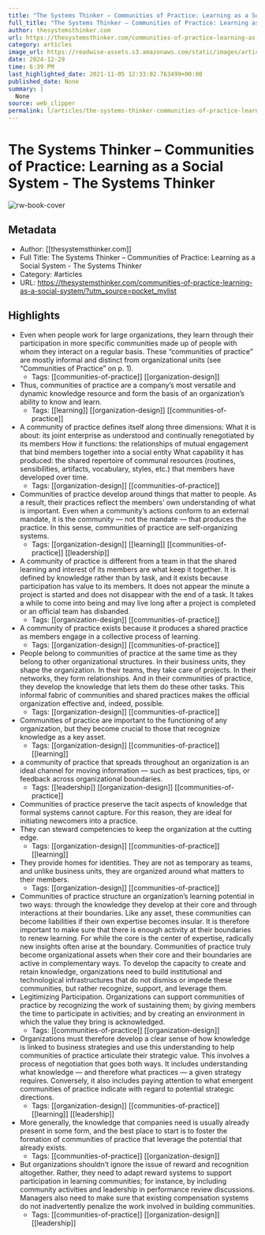 ```yaml
---
title: "The Systems Thinker – Communities of Practice: Learning as a Social System - The Systems Thinker"
full_title: "The Systems Thinker – Communities of Practice: Learning as a Social System - The Systems Thinker"
author: thesystemsthinker.com
url: https://thesystemsthinker.com/communities-of-practice-learning-as-a-social-system/?utm_source=pocket_mylist
category: articles
image_url: https://readwise-assets.s3.amazonaws.com/static/images/article3.5c705a01b476.png
date: 2024-12-29
time: 6:39 PM
last_highlighted_date: 2021-11-05 12:33:02.763499+00:00
published_date: None
summary: |
  None
source: web_clipper
permalink: l/articles/the-systems-thinker-communities-of-practice-learning-as-a-social-system-the-systems-thinker
---
```

# The Systems Thinker – Communities of Practice: Learning as a Social System - The Systems Thinker

![rw-book-cover](https://readwise-assets.s3.amazonaws.com/static/images/article3.5c705a01b476.png)

## Metadata
- Author: [[thesystemsthinker.com]]
- Full Title: The Systems Thinker – Communities of Practice: Learning as a Social System - The Systems Thinker
- Category: #articles
- URL: https://thesystemsthinker.com/communities-of-practice-learning-as-a-social-system/?utm_source=pocket_mylist

## Highlights
- Even when people work for large organizations, they learn through their participation in more specific communities made up of people with whom they interact on a regular basis. These “communities of practice” are mostly informal and distinct from organizational units (see “Communities of Practice” on p. 1).
    - Tags: [[communities-of-practice]] [[organization-design]] 
- Thus, communities of practice are a company’s most versatile and dynamic knowledge resource and form the basis of an organization’s ability to know and learn.
    - Tags: [[learning]] [[organization-design]] [[communities-of-practice]] 
- A community of practice defines itself along three dimensions: What it is about: its joint enterprise as understood and continually renegotiated by its members How it functions: the relationships of mutual engagement that bind members together into a social entity What capability it has produced: the shared repertoire of communal resources (routines, sensibilities, artifacts, vocabulary, styles, etc.) that members have developed over time.
    - Tags: [[organization-design]] [[communities-of-practice]] 
- Communities of practice develop around things that matter to people. As a result, their practices reflect the members’ own understanding of what is important. Even when a community’s actions conform to an external mandate, it is the community — not the mandate — that produces the practice. In this sense, communities of practice are self-organizing systems.
    - Tags: [[organization-design]] [[learning]] [[communities-of-practice]] [[leadership]] 
- A community of practice is different from a team in that the shared learning and interest of its members are what keep it together. It is defined by knowledge rather than by task, and it exists because participation has value to its members. It does not appear the minute a project is started and does not disappear with the end of a task. It takes a while to come into being and may live long after a project is completed or an official team has disbanded.
    - Tags: [[organization-design]] [[communities-of-practice]] 
- A community of practice exists because it produces a shared practice as members engage in a collective process of learning.
    - Tags: [[organization-design]] [[communities-of-practice]] 
- People belong to communities of practice at the same time as they belong to other organizational structures. In their business units, they shape the organization. In their teams, they take care of projects. In their networks, they form relationships. And in their communities of practice, they develop the knowledge that lets them do these other tasks. This informal fabric of communities and shared practices makes the official organization effective and, indeed, possible.
    - Tags: [[organization-design]] [[communities-of-practice]] 
- Communities of practice are important to the functioning of any organization, but they become crucial to those that recognize knowledge as a key asset.
    - Tags: [[organization-design]] [[communities-of-practice]] [[learning]] 
- a community of practice that spreads throughout an organization is an ideal channel for moving information — such as best practices, tips, or feedback across organizational boundaries.
    - Tags: [[leadership]] [[organization-design]] [[communities-of-practice]] 
- Communities of practice preserve the tacit aspects of knowledge that formal systems cannot capture. For this reason, they are ideal for initiating newcomers into a practice.
- They can steward competencies to keep the organization at the cutting edge.
    - Tags: [[organization-design]] [[communities-of-practice]] [[learning]] 
- They provide homes for identities. They are not as temporary as teams, and unlike business units, they are organized around what matters to their members.
    - Tags: [[organization-design]] [[communities-of-practice]] 
- Communities of practice structure an organization’s learning potential in two ways: through the knowledge they develop at their core and through interactions at their boundaries. Like any asset, these communities can become liabilities if their own expertise becomes insular. It is therefore important to make sure that there is enough activity at their boundaries to renew learning. For while the core is the center of expertise, radically new insights often arise at the boundary. Communities of practice truly become organizational assets when their core and their boundaries are active in complementary ways. To develop the capacity to create and retain knowledge, organizations need to build institutional and technological infrastructures that do not dismiss or impede these communities, but rather recognize, support, and leverage them.
- Legitimizing Participation. Organizations can support communities of practice by recognizing the work of sustaining them; by giving members the time to participate in activities; and by creating an environment in which the value they bring is acknowledged.
    - Tags: [[communities-of-practice]] [[organization-design]] 
- Organizations must therefore develop a clear sense of how knowledge is linked to business strategies and use this understanding to help communities of practice articulate their strategic value. This involves a process of negotiation that goes both ways. It includes understanding what knowledge — and therefore what practices — a given strategy requires. Conversely, it also includes paying attention to what emergent communities of practice indicate with regard to potential strategic directions.
    - Tags: [[organization-design]] [[communities-of-practice]] [[learning]] [[leadership]] 
- More generally, the knowledge that companies need is usually already present in some form, and the best place to start is to foster the formation of communities of practice that leverage the potential that already exists.
    - Tags: [[communities-of-practice]] [[organization-design]] 
- But organizations shouldn’t ignore the issue of reward and recognition altogether. Rather, they need to adapt reward systems to support participation in learning communities; for instance, by including community activities and leadership in performance review discussions. Managers also need to make sure that existing compensation systems do not inadvertently penalize the work involved in building communities.
    - Tags: [[communities-of-practice]] [[organization-design]] [[leadership]] 


